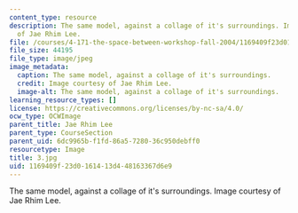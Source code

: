 ```yaml
---
content_type: resource
description: The same model, against a collage of it's surroundings. Image courtesy
  of Jae Rhim Lee.
file: /courses/4-171-the-space-between-workshop-fall-2004/1169409f23d0161413d448163367d6e9_3.jpg
file_size: 44195
file_type: image/jpeg
image_metadata:
  caption: The same model, against a collage of it's surroundings.
  credit: Image courtesy of Jae Rhim Lee.
  image-alt: The same model, against a collage of it's surroundings.
learning_resource_types: []
license: https://creativecommons.org/licenses/by-nc-sa/4.0/
ocw_type: OCWImage
parent_title: Jae Rhim Lee
parent_type: CourseSection
parent_uid: 6dc9965b-f1fd-86a5-7280-36c950debff0
resourcetype: Image
title: 3.jpg
uid: 1169409f-23d0-1614-13d4-48163367d6e9
---
```

The same model, against a collage of it's surroundings. Image courtesy of Jae Rhim Lee.
